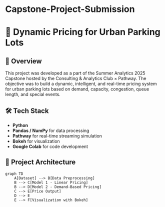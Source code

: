 # Capstone-Project-Submission
# 🚗 Dynamic Pricing for Urban Parking Lots

## 📌 Overview
This project was developed as a part of the Summer Analytics 2025 Capstone hosted by the Consulting & Analytics Club × Pathway. The objective was to build a dynamic, intelligent, and real-time pricing system for urban parking lots based on demand, capacity, congestion, queue length, and special events.

## 🛠️ Tech Stack
- **Python**
- **Pandas / NumPy** for data processing
- **Pathway** for real-time streaming simulation
- **Bokeh** for visualization
- **Google Colab** for code development

## 🧠 Project Architecture

```mermaid
graph TD
    A[Dataset] --> B[Data Preprocessing]
    B --> C[Model 1 - Linear Pricing]
    B --> D[Model 2 - Demand-Based Pricing]
    C --> E[Price Output]
    D --> E
    E --> F[Visualization with Bokeh]
